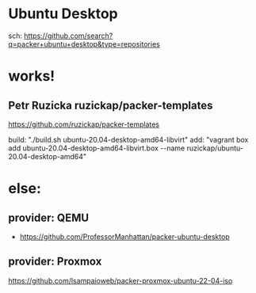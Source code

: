 # Ubuntu Desktop
sch: https://github.com/search?q=packer+ubuntu+desktop&type=repositories

# works!
## Petr Ruzicka ruzickap/packer-templates
https://github.com/ruzickap/packer-templates

build: "./build.sh ubuntu-20.04-desktop-amd64-libvirt"
add: "vagrant box add ubuntu-20.04-desktop-amd64-libvirt.box --name ruzickap/ubuntu-20.04-desktop-amd64"

# else:
## provider: QEMU
- https://github.com/ProfessorManhattan/packer-ubuntu-desktop

## provider: Proxmox
https://github.com/lsampaioweb/packer-proxmox-ubuntu-22-04-iso
